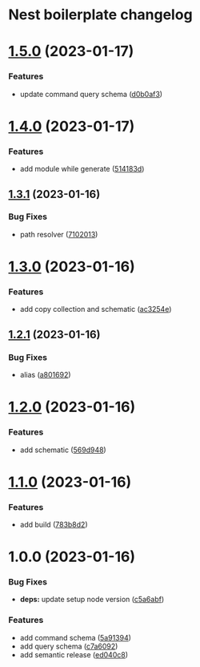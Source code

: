 # Nest boilerplate changelog

# [1.5.0](https://github.com/Notekunn/schematics/compare/v1.4.0...v1.5.0) (2023-01-17)


### Features

* update command query schema ([d0b0af3](https://github.com/Notekunn/schematics/commit/d0b0af3bd16fed184b9b6cd87023d38d4c0aa636))

# [1.4.0](https://github.com/Notekunn/schematics/compare/v1.3.1...v1.4.0) (2023-01-17)


### Features

* add module while generate ([514183d](https://github.com/Notekunn/schematics/commit/514183de34133ace5a046b87f52ccfcf979b7cd4))

## [1.3.1](https://github.com/Notekunn/schematics/compare/v1.3.0...v1.3.1) (2023-01-16)


### Bug Fixes

* path resolver ([7102013](https://github.com/Notekunn/schematics/commit/7102013b7e29c7a6e096724221b4640b58970489))

# [1.3.0](https://github.com/Notekunn/schematics/compare/v1.2.1...v1.3.0) (2023-01-16)


### Features

* add copy collection and schematic ([ac3254e](https://github.com/Notekunn/schematics/commit/ac3254e64754dd8b695b366f2c15bb2197489bda))

## [1.2.1](https://github.com/Notekunn/schematics/compare/v1.2.0...v1.2.1) (2023-01-16)


### Bug Fixes

* alias ([a801692](https://github.com/Notekunn/schematics/commit/a8016925a6a7b05cd54c0695a9c3bed7243ca143))

# [1.2.0](https://github.com/Notekunn/schematics/compare/v1.1.0...v1.2.0) (2023-01-16)


### Features

* add schematic ([569d948](https://github.com/Notekunn/schematics/commit/569d9484ed116974b09d8837a80e6b0a122705e6))

# [1.1.0](https://github.com/Notekunn/schematics/compare/v1.0.0...v1.1.0) (2023-01-16)


### Features

* add build ([783b8d2](https://github.com/Notekunn/schematics/commit/783b8d262d511fa689e99eb5acdb100488a3aefb))

# 1.0.0 (2023-01-16)


### Bug Fixes

* **deps:** update setup node version ([c5a6abf](https://github.com/Notekunn/schematics/commit/c5a6abfc471f3a719776717047c7e809c5cbbdca))


### Features

* add command schema ([5a91394](https://github.com/Notekunn/schematics/commit/5a91394d9acdb077ceee93e9e719cf0fed3e42cf))
* add query schema ([c7a6092](https://github.com/Notekunn/schematics/commit/c7a6092ac129b93a62142e154e8be5f6fed64495))
* add semantic release ([ed040c8](https://github.com/Notekunn/schematics/commit/ed040c849c71fd7c15138ce3b67010b549954548))
